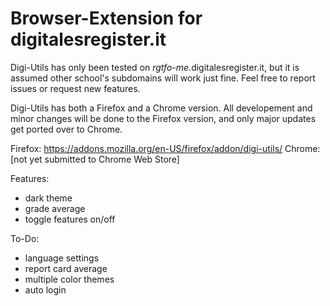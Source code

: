 # Browser-Extension for digitalesregister.it

Digi-Utils has only been tested on *rgtfo-me*.digitalesregister.it,
but it is assumed other school's subdomains will work just fine.
Feel free to report issues or request new features.

Digi-Utils has both a Firefox and a Chrome version. All developement and minor changes will be done to the Firefox version, and only major updates get ported over to Chrome.

Firefox: https://addons.mozilla.org/en-US/firefox/addon/digi-utils/
Chrome: [not yet submitted to Chrome Web Store]

Features:
- dark theme
- grade average
- toggle features on/off

To-Do:
- language settings
- report card average
- multiple color themes
- auto login